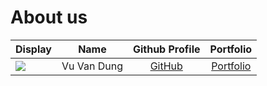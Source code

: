 # About us

| Display                                                         |    Name     |           Github Profile            |            Portfolio            |
| --------------------------------------------------------------- | :---------: | :---------------------------------: | :-----------------------------: |
| ![](https://avatars.githubusercontent.com/u/44609036?v=4&s=100) | Vu Van Dung | [GitHub](https://github.com/joulev) | [Portfolio](https://joulev.dev) |
